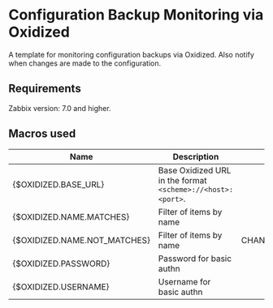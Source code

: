 # Configuration Backup Monitoring via Oxidized
A template for monitoring configuration backups via Oxidized. Also notify when changes are made to the configuration.

## Requirements
Zabbix version: 7.0 and higher.

## Macros used

| Name | Description | Default |
|---|---|---|
|{$OXIDIZED.BASE_URL}|Base Oxidized URL in the format `<scheme>://<host>:<port>`.|
|{$OXIDIZED.NAME.MATCHES}|Filter of items by name||
|{$OXIDIZED.NAME.NOT_MATCHES}|Filter of items by name|CHANGE_IF_NEEDED|
|{$OXIDIZED.PASSWORD}|Password for basic authn||
|{$OXIDIZED.USERNAME}|Username for basic authn||

